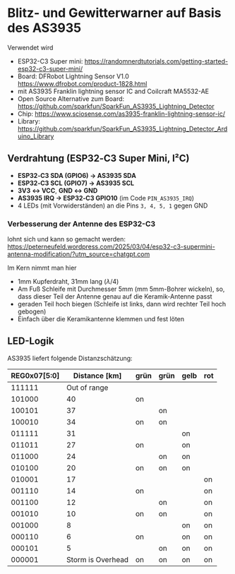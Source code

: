 # Blitz- und Gewitterwarner auf Basis des AS3935

Verwendet wird
- ESP32-C3 Super mini: https://randomnerdtutorials.com/getting-started-esp32-c3-super-mini/
- Board: DFRobot Lightning Sensor V1.0 https://www.dfrobot.com/product-1828.html
- mit AS3935 Franklin lightning sensor IC and Coilcraft MA5532-AE
- Open Source Alternative zum Board: https://github.com/sparkfun/SparkFun_AS3935_Lightning_Detector
- Chip: https://www.sciosense.com/as3935-franklin-lightning-sensor-ic/
- Library: https://github.com/sparkfun/SparkFun_AS3935_Lightning_Detector_Arduino_Library

## Verdrahtung (ESP32‑C3 Super Mini, I²C)

- **ESP32‑C3 SDA (GPIO6) → AS3935 SDA**
- **ESP32‑C3 SCL (GPIO7) → AS3935 SCL**
- **3V3 ↔ VCC**, **GND ↔ GND**
- **AS3935 IRQ → ESP32‑C3 GPIO10** (im Code `PIN_AS3935_IRQ`)
- 4 LEDs (mit Vorwiderständen) an die Pins `3, 4, 5, 1` gegen GND

### Verbesserung der Antenne des ESP32-C3 

lohnt sich und kann so gemacht werden:
https://peterneufeld.wordpress.com/2025/03/04/esp32-c3-supermini-antenna-modification/?utm_source=chatgpt.com

Im Kern nimmt man hier 
- 1mm Kupferdraht, 31mm lang ($\lambda/4$)
- Am Fuß Schleife mit Durchmesser 5mm (mm 5mm-Bohrer wickeln), so, dass dieser Teil der Antenne genau auf die Keramik-Antenne passt
- geraden Teil hoch biegen (Schleife ist links, dann wird rechter Teil hoch gebogen)
- Einfach über die Keramikantenne klemmen und fest löten

## LED-Logik

AS3935 liefert folgende Distanzschätzung: 

| REG0x07[5:0] | Distance [km] | grün | grün | gelb | rot |
|--------------|---------------|------|------|------|-----|        
| 111111 | Out of range        |      |      |      |     |
| 101000 | 40                  |  on  |      |      |     |
| 100101 | 37                  |      | on   |      |     |
| 100010 | 34                  |  on  | on   |      |     |
| 011111 | 31                  |      |      | on   |     |
| 011011 | 27                  |  on  |      | on   |     |
| 011000 | 24                  |      | on   | on   |     |
| 010100 | 20                  |  on  | on   | on   |     |
| 010001 | 17                  |      |      |      | on  |
| 001110 | 14                  |  on  |      |      | on  |
| 001100 | 12                  |      | on   |      | on  |
| 001010 | 10                  |  on  | on   |      | on  |
| 001000 |  8                  |      |      | on   | on  |
| 000110 |  6                  |  on  |      | on   | on  |
| 000101 |  5                  |      | on   | on   | on  |
| 000001 | Storm is Overhead   |  on  | on   | on   | on  |
